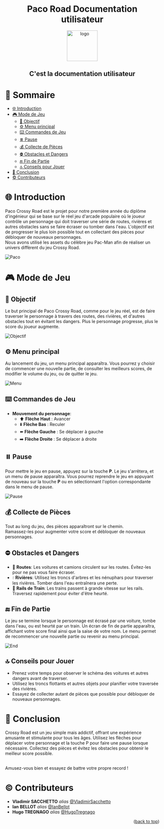 <a name="readme-top"></a>

<div align="center" >
<h1 align="center">Paco Road Documentation utilisateur</h1>
 <img
      src="https://www.classicgaming.cc/classics/pac-man/images/icons/pac-man-512x512.png"
      alt="logo"
      width="100"
      height="100"
    />

<h2>C'est la documentation utilisateur</h2>
</div>

# :notebook_with_decorative_cover: Sommaire

- [:globe_with_meridians: Introduction](#globe_with_meridians-introduction)
- [:video_game: Mode de Jeu](#video_game-mode-de-jeu)
  - [:dart: Objectif](#dart-objectif)
  - [:gear: Menu principal](#gear-menu-principal)
  - [:keyboard: Commandes de Jeu](#keyboard-commandes-de-jeu)
  - [:pause_button: Pause](#pause_button-pause)
  - [:moneybag: Collecte de Pièces](#moneybag-collecte-de-pièces)
  - [:no_entry: Obstacles et Dangers](#no_entry-obstacles-et-dangers)
  - [:end: Fin de Partie](#end-fin-de-partie)
  - [:top: Conseils pour Jouer](#top-conseils-pour-jouer)
- [:wave: Conclusion](#wave-conclusion)
- [:copyright: Contributeurs](#copyright-contributeurs)

# :globe_with_meridians: Introduction

Paco Crossy Road est le projet pour notre première année du diplôme d'ingénieur qui se base sur le réel jeu d'arcade populaire où le joueur contrôle un personnage qui doit traverser une série de routes, rivières et autres obstacles sans se faire écraser ou tomber dans l'eau. L'objectif est de progresser le plus loin possible tout en collectant des pièces pour débloquer de nouveaux personnages.<br>
Nous avons utilisé les assets du célèbre jeu Pac-Man afin de réaliser un univers diffèrent du jeu Crossy Road.

![Paco](../Images/Paco_Crossy.png)

# :video_game: Mode de Jeu

## :dart: Objectif

Le but principal de Paco Crossy Road, comme pour le jeu réel, est de faire traverser le personnage à travers des routes, des rivières, et d'autres obstacles tout en évitant les dangers. Plus le personnage progresse, plus le score du joueur augmente.

![Objectif](../Images/Objectif.png)

## :gear: Menu principal

Au lancement du jeu, un menu principal apparaîtra. Vous pourrez y choisir de commencer une nouvelle partie, de consulter les meilleurs scores, de modifier le volume du jeu, ou de quitter le jeu.

![Menu](../Images/Menu_principal.png)

## :keyboard: Commandes de Jeu

- **Mouvement du personnage**:
  - :arrow_up: **Flèche Haut** : Avancer
  - :arrow_down: **Flèche Bas** : Reculer
  - :arrow_left: **Flèche Gauche** : Se déplacer à gauche
  - :arrow_right: **Flèche Droite** : Se déplacer à droite

<!-- ## :parking: Pause -->

## :pause_button: Pause

Pour mettre le jeu en pause, appuyez sur la touche **P**. Le jeu s'arrêtera, et un menu de pause apparaîtra. Vous pourrez reprendre le jeu en appuyant de nouveau sur la touche **P** ou en sélectionnant l'option correspondante dans le menu de pause.

![Pause](../Images/Pause.png)

## :moneybag: Collecte de Pièces

Tout au long du jeu, des pièces apparaîtront sur le chemin.<br> Ramassez-les pour augmenter votre score et débloquer de nouveaux personnages.

## :no_entry: Obstacles et Dangers

- :car: **Routes**: Les voitures et camions circulent sur les routes. Évitez-les pour ne pas vous faire écraser.
- :droplet: **Rivières**: Utilisez les troncs d'arbres et les nénuphars pour traverser les rivières. Tomber dans l'eau entraînera une perte.
- :bullettrain_side: **Rails de Train**: Les trains passent à grande vitesse sur les rails. Traversez rapidement pour éviter d'être heurté.

## :end: Fin de Partie

Le jeu se termine lorsque le personnage est écrasé par une voiture, tombe dans l'eau, ou est heurté par un train. Un écran de fin de partie apparaîtra, affichant votre score final ainsi que la saise de votre nom. Le menu permet de recommencer une nouvelle partie ou revenir au menu principal.

![End](../Images/Fin_de_partie.png)

## :top: Conseils pour Jouer

- Prenez votre temps pour observer le schéma des voitures et autres dangers avant de traverser.
- Utilisez les troncs flottants et autres objets pour planifier votre traversée des rivières.
- Essayez de collecter autant de pièces que possible pour débloquer de nouveaux personnages.

# :wave: Conclusion

Crossy Road est un jeu simple mais addictif, offrant une expérience amusante et stimulante pour tous les âges. Utilisez les flèches pour déplacer votre personnage et la touche P pour faire une pause lorsque nécessaire. Collectez des pièces et évitez les obstacles pour obtenir le meilleur score possible.<br><br>

Amusez-vous bien et essayez de battre votre propre record !

# :copyright: Contributeurs

- **Vladimir SACCHETTO** _alias_ [@VladimirSacchetto](https://github.com/Vladimir9595)
- **Ian BELLOT** _alias_ [@IanBellot](https://github.com/ShortLegsFox)
- **Hugo TREGNAGO** _alias_ [@HugoTregnago](https://github.com/htregnagoCNAM)

<p align="right">(<a href="#readme-top">back to top</a>)</p>
